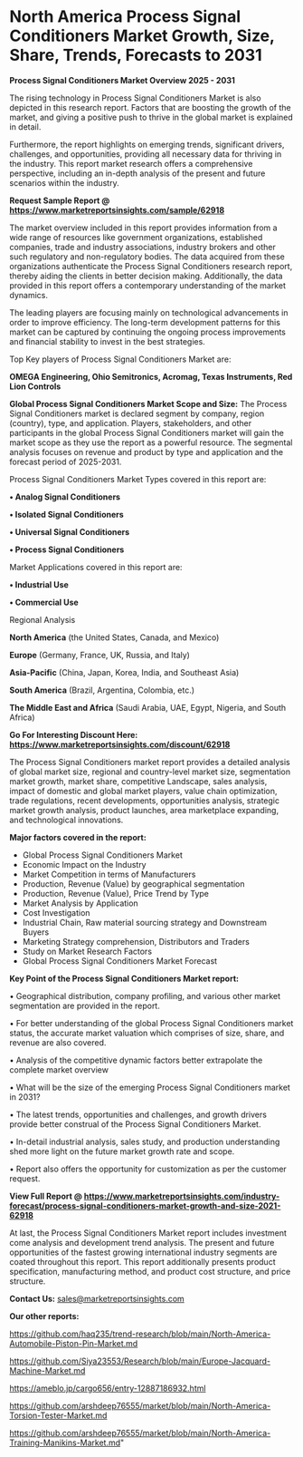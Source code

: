 # North America Process Signal Conditioners Market Growth, Size, Share, Trends, Forecasts to 2031

<Strong> Process Signal Conditioners Market Overview 2025 - 2031</strong>

The rising technology in Process Signal Conditioners Market is also depicted in this research report. Factors that are boosting the growth of the market, and giving a positive push to thrive in the global market is explained in detail.

Furthermore, the report highlights on emerging trends, significant drivers, challenges, and opportunities, providing all necessary data for thriving in the industry. This report market research offers a comprehensive perspective, including an in-depth analysis of the present and future scenarios within the industry.

<strong>Request Sample Report @ <a href=https://www.marketreportsinsights.com/sample/62918>https://www.marketreportsinsights.com/sample/62918</a></strong>

The market overview included in this report provides information from a wide range of resources like government organizations, established companies, trade and industry associations, industry brokers and other such regulatory and non-regulatory bodies. The data acquired from these organizations authenticate the Process Signal Conditioners research report, thereby aiding the clients in better decision making. Additionally, the data provided in this report offers a contemporary understanding of the market dynamics.

The leading players are focusing mainly on technological advancements in order to improve efficiency. The long-term development patterns for this market can be captured by continuing the ongoing process improvements and financial stability to invest in the best strategies.

Top Key players of Process Signal Conditioners Market are:

<strong>OMEGA Engineering, Ohio Semitronics, Acromag, Texas Instruments, Red Lion Controls</strong>

<strong><b>Global Process Signal Conditioners Market Scope and Size:</b></strong>
The Process Signal Conditioners market is declared segment by company, region (country), type, and application. Players, stakeholders, and other participants in the global Process Signal Conditioners market will gain the market scope as they use the report as a powerful resource. The segmental analysis focuses on revenue and product by type and application and the forecast period of 2025-2031.

Process Signal Conditioners Market Types covered in this report are:

<strong>• Analog Signal Conditioners

• Isolated Signal Conditioners

• Universal Signal Conditioners

• Process Signal Conditioners</strong>

Market Applications covered in this report are:

<strong>• Industrial Use

• Commercial Use</strong> 

Regional Analysis

<strong>North America</strong> (the United States, Canada, and Mexico)

<strong>Europe</strong> (Germany, France, UK, Russia, and Italy)

<strong>Asia-Pacific</strong> (China, Japan, Korea, India, and Southeast Asia)

<strong>South America</strong> (Brazil, Argentina, Colombia, etc.)

<strong>The Middle East and Africa</strong> (Saudi Arabia, UAE, Egypt, Nigeria, and South Africa)

<strong>Go For Interesting Discount Here: <a href=https://www.marketreportsinsights.com/discount/62918>https://www.marketreportsinsights.com/discount/62918</a></strong>

The Process Signal Conditioners market report provides a detailed analysis of global market size, regional and country-level market size, segmentation market growth, market share, competitive Landscape, sales analysis, impact of domestic and global market players, value chain optimization, trade regulations, recent developments, opportunities analysis, strategic market growth analysis, product launches, area marketplace expanding, and technological innovations.

<strong><b>Major factors covered in the report:</b></strong>
<ul>
  <li>Global Process Signal Conditioners Market </li>
  <li>Economic Impact on the Industry</li>
  <li>Market Competition in terms of Manufacturers</li>
  <li>Production, Revenue (Value) by geographical segmentation</li>
  <li>Production, Revenue (Value), Price Trend by Type</li>
  <li>Market Analysis by Application</li>
  <li>Cost Investigation</li>
  <li>Industrial Chain, Raw material sourcing strategy and Downstream Buyers</li>
  <li>Marketing Strategy comprehension, Distributors and Traders</li>
  <li>Study on Market Research Factors</li>
  <li>Global Process Signal Conditioners Market Forecast</li>
</ul>

<strong><b>Key Point of the Process Signal Conditioners Market report:</b></strong>

• Geographical distribution, company profiling, and various other market segmentation are provided in the report.

• For better understanding of the global Process Signal Conditioners market status, the accurate market valuation which comprises of size, share, and revenue are also covered.

• Analysis of the competitive dynamic factors better extrapolate the complete market overview

• What will be the size of the emerging Process Signal Conditioners market in 2031?

• The latest trends, opportunities and challenges, and growth drivers provide better construal of the Process Signal Conditioners Market.

• In-detail industrial analysis, sales study, and production understanding shed more light on the future market growth rate and scope.

• Report also offers the opportunity for customization as per the customer request.

<strong><b>View Full Report @ <a href=https://www.marketreportsinsights.com/industry-forecast/process-signal-conditioners-market-growth-and-size-2021-62918>https://www.marketreportsinsights.com/industry-forecast/process-signal-conditioners-market-growth-and-size-2021-62918</a></b></strong>


At last, the Process Signal Conditioners Market report includes investment come analysis and development trend analysis. The present and future opportunities of the fastest growing international industry segments are coated throughout this report. This report additionally presents product specification, manufacturing method, and product cost structure, and price structure.

<strong>Contact Us:</strong>
sales@marketreportsinsights.com

<strong>Our other reports:</strong>

<a href=https://github.com/haq235/trend-research/blob/main/North-America-Automobile-Piston-Pin-Market.md>https://github.com/haq235/trend-research/blob/main/North-America-Automobile-Piston-Pin-Market.md</a>

<a href=https://github.com/Siya23553/Research/blob/main/Europe-Jacquard-Machine-Market.md>https://github.com/Siya23553/Research/blob/main/Europe-Jacquard-Machine-Market.md</a>

<a href=https://ameblo.jp/cargo656/entry-12887186932.html>https://ameblo.jp/cargo656/entry-12887186932.html</a>

<a href=https://github.com/arshdeep76555/market/blob/main/North-America-Torsion-Tester-Market.md>https://github.com/arshdeep76555/market/blob/main/North-America-Torsion-Tester-Market.md</a>

<a href=https://github.com/arshdeep76555/market/blob/main/North-America-Training-Manikins-Market.md>https://github.com/arshdeep76555/market/blob/main/North-America-Training-Manikins-Market.md</a>"
